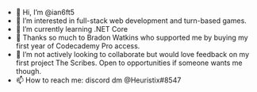 - 👋 Hi, I’m @ian6ft5
- 👀 I’m interested in full-stack web development and turn-based games.
- 🌱 I’m currently learning .NET Core
- 🙌 Thanks so much to Bradon Watkins who supported me by buying my first year of Codecademy Pro access.
- 💞️ I’m not actively looking to collaborate but would love feedback on my first project The Scribes. Open to opportunities if someone wants me though.
- 📫 How to reach me: discord dm @Heuristix#8547

<!---
ian6ft5/ian6ft5 is a ✨ special ✨ repository because its `README.md` (this file) appears on your GitHub profile.
You can click the Preview link to take a look at your changes.
--->
